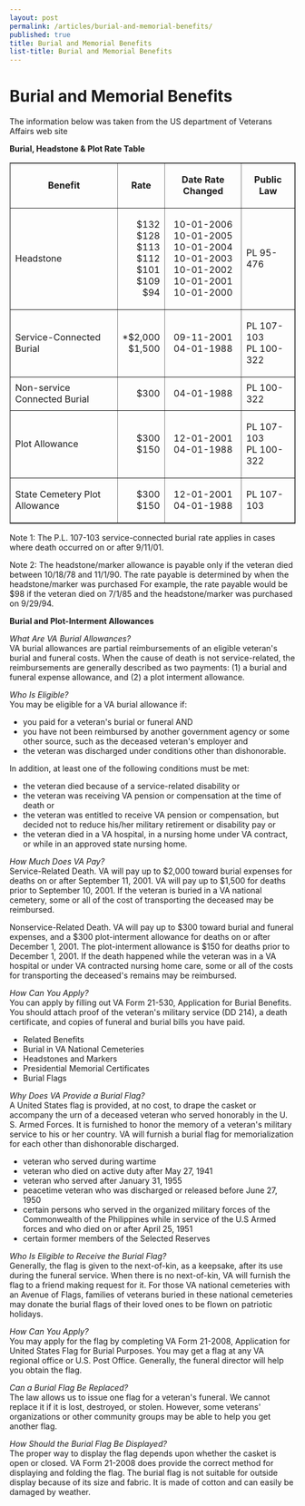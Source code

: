 ```yaml
---
layout: post
permalink: /articles/burial-and-memorial-benefits/
published: true
title: Burial and Memorial Benefits
list-title: Burial and Memorial Benefits
---
```


# Burial and Memorial Benefits
 
The information below was taken from the US department of Veterans Affairs web site

**Burial, Headstone &amp; Plot Rate Table**

<table border="1" align="center" cellpadding="4" cellspacing="0">
<tbody>
<tr>
<td><p align="center"><b>Benefit</b></p></td>
<td><p align="center"><b>Rate</b></p></td>
<td><p align="center"><b>Date Rate Changed</b></p></td>
<td><p align="center"><b>Public Law </b></p></td>
</tr>
<tr>
<td>Headstone</td>
<td><p align="right">$132<br />
$128<br />
$113<br />
$112<br />
$101<br />
$109<br />
$94</p></td>
<td><p align="center">10-01-2006<br />
10-01-2005<br />
10-01-2004<br />
10-01-2003<br />
10-01-2002<br />
10-01-2001<br />
10-01-2000</p></td>
<td>PL 95-476</td>
</tr>
<tr>
<td>Service-Connected Burial</td>
<td><p align="right">*$2,000<br />$1,500</p></td>
<td><p align="center">09-11-2001<br />04-01-1988</p></td>
<td><p>PL 107-103<br />PL 100-322</p></td>
</tr>
<tr>
<td>Non-service Connected Burial</td>
<td><p align="right">$300 </p></td>
<td><p align="center">04-01-1988</p></td>
<td>PL 100-322</td>
</tr>
<tr>
<td>Plot Allowance</td>
<td><p align="right">$300<br>$150</p></td>
<td><p align="center">12-01-2001<br>04-01-1988</p></td>
<td><p>PL 107-103<br>PL 100-322</p></td>
</tr>
<tr>
<td>State Cemetery Plot Allowance</td>
<td><p align="right">$300<br />$150</p></td>
<td><p align="center">12-01-2001<br />04-01-1988 </p></td>
<td>PL 107-103</td>
</tr>
</tbody>
</table>

Note 1: The P.L. 107-103 service-connected burial rate applies in cases where death occurred on or after 9/11/01.

Note 2: The headstone/marker allowance is payable only if the veteran died between 10/18/78 and 11/1/90. The rate payable is determined by when the headstone/marker was purchased For example, the rate payable would be $98 if the veteran died on 7/1/85 and the headstone/marker was purchased on 9/29/94.

**Burial and Plot-Interment Allowances**

_What Are VA Burial Allowances?_  
VA burial allowances are partial reimbursements of an eligible veteran's burial and funeral costs. When the cause of death is not service-related, the reimbursements are generally described as two payments: (1) a burial and funeral expense allowance, and (2) a plot interment allowance.

_Who Is Eligible?_  
You may be eligible for a VA burial allowance if:

* you paid for a veteran's burial or funeral AND
* you have not been reimbursed by another government agency or some other source, such as the deceased veteran's employer and
* the veteran was discharged under conditions other than dishonorable.

In addition, at least one of the following conditions must be met:

* the veteran died because of a service-related disability or
* the veteran was receiving VA pension or compensation at the time of death or
* the veteran was entitled to receive VA pension or compensation, but decided not to reduce his/her military retirement or disability pay or
* the veteran died in a VA hospital, in a nursing home under VA contract, or while in an approved state nursing home.

_How Much Does VA Pay?_  
Service-Related Death. VA will pay up to $2,000 toward burial expenses for deaths on or after September 11, 2001. VA will pay up to $1,500 for deaths prior to September 10, 2001. If the veteran is buried in a VA national cemetery, some or all of the cost of transporting the deceased may be reimbursed.

Nonservice-Related Death. VA will pay up to $300 toward burial and funeral expenses, and a $300 plot-interment allowance for deaths on or after December 1, 2001. The plot-interment allowance is $150 for deaths prior to December 1, 2001. If the death happened while the veteran was in a VA hospital or under VA contracted nursing home care, some or all of the costs for transporting the deceased's remains may be reimbursed.

_How Can You Apply?_  
You can apply by filling out VA Form 21-530, Application for Burial Benefits. You should attach proof of the veteran's military service (DD 214), a death certificate, and copies of funeral and burial bills you have paid.

* Related Benefits
* Burial in VA National Cemeteries
* Headstones and Markers
* Presidential Memorial Certificates
* Burial Flags

_Why Does VA Provide a Burial Flag?_  
A United States flag is provided, at no cost, to drape the casket or accompany the urn of a deceased veteran who served honorably in the U. S. Armed Forces. It is furnished to honor the memory of a veteran's military service to his or her country. VA will furnish a burial flag for memorialization for each other than dishonorable discharged.

* veteran who served during wartime
* veteran who died on active duty after May 27, 1941
* veteran who served after January 31, 1955
* peacetime veteran who was discharged or released before June 27, 1950
* certain persons who served in the organized military forces of the Commonwealth of the Philippines while in service of the U.S Armed forces and who died on or after April 25, 1951
* certain former members of the Selected Reserves

_Who Is Eligible to Receive the Burial Flag?_  
Generally, the flag is given to the next-of-kin, as a keepsake, after its use during the funeral service. When there is no next-of-kin, VA will furnish the flag to a friend making request for it. For those VA national cemeteries with an Avenue of Flags, families of veterans buried in these national cemeteries may donate the burial flags of their loved ones to be flown on patriotic holidays.

_How Can You Apply?_  
You may apply for the flag by completing VA Form 21-2008, Application for United States Flag for Burial Purposes. You may get a flag at any VA regional office or U.S. Post Office. Generally, the funeral director will help you obtain the flag.

_Can a Burial Flag Be Replaced?_  
The law allows us to issue one flag for a veteran's funeral. We cannot replace it if it is lost, destroyed, or stolen. However, some veterans' organizations or other community groups may be able to help you get another flag.

_How Should the Burial Flag Be Displayed?_  
The proper way to display the flag depends upon whether the casket is open or closed. VA Form 21-2008 does provide the correct method for displaying and folding the flag. The burial flag is not suitable for outside display because of its size and fabric. It is made of cotton and can easily be damaged by weather.